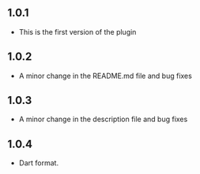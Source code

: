 ## 1.0.1

* This is the first version of the plugin

## 1.0.2

* A minor change in the README.md file and bug fixes

## 1.0.3

* A minor change in the description file and bug fixes

## 1.0.4

* Dart format.